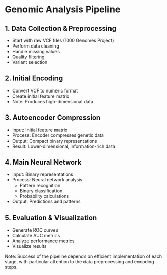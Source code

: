 # Genomic Analysis Pipeline

## 1. Data Collection & Preprocessing
- Start with raw VCF files (1000 Genomes Project)
- Perform data cleaning
- Handle missing values
- Quality filtering
- Variant selection

## 2. Initial Encoding
- Convert VCF to numeric format
- Create initial feature matrix
- Note: Produces high-dimensional data

## 3. Autoencoder Compression
- Input: Initial feature matrix
- Process: Encoder compresses genetic data
- Output: Compact binary representations
- Result: Lower-dimensional, information-rich data

## 4. Main Neural Network
- Input: Binary representations
- Process: Neural network analysis
  - Pattern recognition
  - Binary classification
  - Probability calculations
- Output: Predictions and patterns

## 5. Evaluation & Visualization
- Generate ROC curves
- Calculate AUC metrics
- Analyze performance metrics
- Visualize results

Note: Success of the pipeline depends on efficient implementation of each stage, with particular attention to the data preprocessing and encoding steps.
